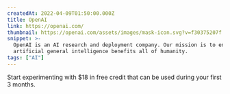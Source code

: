 ```yaml
---
createdAt: 2022-04-09T01:50:00.000Z
title: OpenAI
link: https://openai.com/
thumbnail: https://openai.com/assets/images/mask-icon.svg?v=f30375207f
snippet: >-
  OpenAI is an AI research and deployment company. Our mission is to ensure that
  artificial general intelligence benefits all of humanity.
tags: ["AI"]
---
```

Start experimenting with $18 in free credit that can be used during your first 3 months.